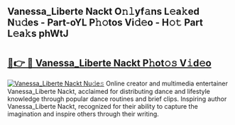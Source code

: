 ## Vanessa_Liberte Nackt O𝚗𝚕yf𝚊ns L𝚎a𝚔ed N𝚞𝚍es - Part-oYL P𝚑𝚘tos Vi𝚍𝚎o - H𝚘𝚝 Part L𝚎a𝚔s phWtJ

# <h2><a href="http://kfaan8b.oniu.top/?m=Vanessa_Liberte+Nackt">🔗👉 🔴 Vanessa_Liberte Nackt P𝚑ot𝚘𝚜 V𝚒d𝚎o</a></h2>

[![Vanessa_Liberte Nackt Nu𝚍e𝚜](https://i.imgur.com/0qMVB7G.gif)](http://kfaan8b.oniu.top/?m=Vanessa_Liberte+Nackt)
Online creator and multimedia entertainer Vanessa_Liberte Nackt, acclaimed for distributing dance and lifestyle knowledge through popular dance routines and brief clips. Inspiring author Vanessa_Liberte Nackt, recognized for their ability to capture the imagination and inspire others through their writing.  

